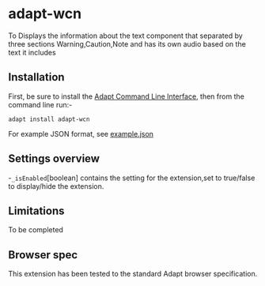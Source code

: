 adapt-wcn
=========================

To Displays the information about the text component that separated by three sections Warning,Caution,Note and has its own audio based on the text it includes 

Installation
------------
First, be sure to install the [Adapt Command Line Interface](https://github.com/cajones/adapt-cli), then from the command line run:-

    adapt install adapt-wcn

For example JSON format, see [example.json](https://github.com/BATraining/adapt-wcn)

Settings overview
-------------------
-`_isEnabled`[boolean] contains the setting for the extension,set to true/false to display/hide the extension.

Limitations
------------------

To be completed

Browser spec
-------------------

This extension has been tested to the standard Adapt browser specification.
